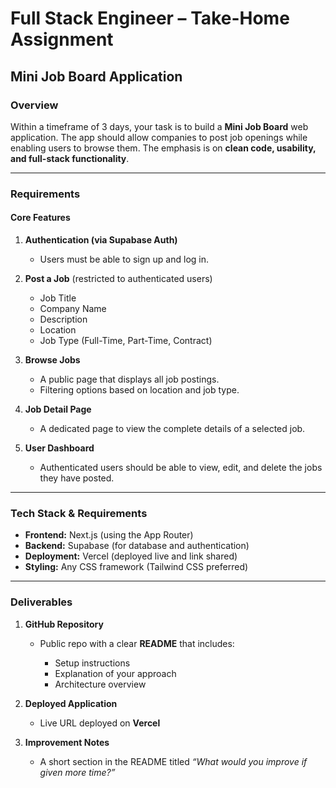# Full Stack Engineer – Take-Home Assignment

## Mini Job Board Application

### Overview

Within a timeframe of 3 days, your task is to build a **Mini Job Board** web application. The app should allow companies to post job openings while enabling users to browse them. The emphasis is on **clean code, usability, and full-stack functionality**.

---

### Requirements

#### Core Features

1. **Authentication (via Supabase Auth)**

   * Users must be able to sign up and log in.

2. **Post a Job** (restricted to authenticated users)

   * Job Title
   * Company Name
   * Description
   * Location
   * Job Type (Full-Time, Part-Time, Contract)

3. **Browse Jobs**

   * A public page that displays all job postings.
   * Filtering options based on location and job type.

4. **Job Detail Page**

   * A dedicated page to view the complete details of a selected job.

5. **User Dashboard**

   * Authenticated users should be able to view, edit, and delete the jobs they have posted.

---

### Tech Stack & Requirements

* **Frontend:** Next.js (using the App Router)
* **Backend:** Supabase (for database and authentication)
* **Deployment:** Vercel (deployed live and link shared)
* **Styling:** Any CSS framework (Tailwind CSS preferred)

---

### Deliverables

1. **GitHub Repository**

   * Public repo with a clear **README** that includes:

     * Setup instructions
     * Explanation of your approach
     * Architecture overview

2. **Deployed Application**

   * Live URL deployed on **Vercel**

3. **Improvement Notes**

   * A short section in the README titled *“What would you improve if given more time?”*

